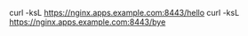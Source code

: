 curl -ksL https://nginx.apps.example.com:8443/hello
curl -ksL https://nginx.apps.example.com:8443/bye
